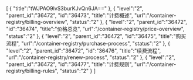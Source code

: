 [
	{
		"title":"tWJPAO9lvS3burKJvQn6JA=="
	},
	{
		"level":"2",
		"parent_id":"36472",
		"id":"36473",
		"title":"计费概述",
		"url":"/container-registry/billing-overview",
		"status":"2"
	},
	{
		"level":"2",
		"parent_id":"36472",
		"id":"36474",
		"title":"价格总览",
		"url":"/container-registry/price-overview",
		"status":"2"
	},
	{
		"level":"2",
		"parent_id":"36472",
		"id":"36475",
		"title":"购买流程",
		"url":"/container-registry/purchase-process",
		"status":"2"
	},
	{
		"level":"2",
		"parent_id":"36472",
		"id":"36476",
		"title":"续费流程",
		"url":"/container-registry/renew-process",
		"status":"2"
	},
	{
		"level":"2",
		"parent_id":"36472",
		"id":"36477",
		"title":"计费规则",
		"url":"/container-registry/billing-rules",
		"status":"2"
	}
]